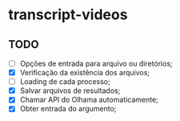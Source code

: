 # transcript-videos

## TODO

- [ ] Opções de entrada para arquivo ou diretórios;
- [x] Verificação da existência dos arquivos;
- [ ] Loading de cada processo;
- [x] Salvar arquivos de resultados;
- [x] Chamar API do Olhama automaticamente;
- [x] Obter entrada do argumento;
